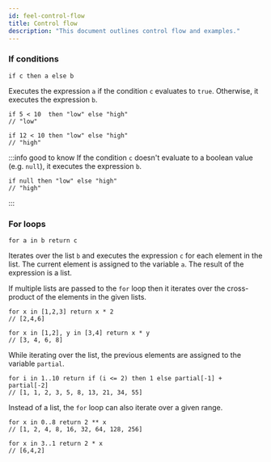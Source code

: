 ```yaml
---
id: feel-control-flow
title: Control flow
description: "This document outlines control flow and examples."
---
```


### If conditions

```feel
if c then a else b
```

Executes the expression `a` if the condition `c` evaluates to `true`. Otherwise, it executes the
expression `b`.

```feel
if 5 < 10  then "low" else "high"
// "low"

if 12 < 10 then "low" else "high"
// "high"
```

:::info good to know
If the condition `c` doesn't evaluate to a boolean value (e.g. `null`), it
executes the expression `b`.

```feel
if null then "low" else "high"
// "high"
```

:::

### For loops

```feel
for a in b return c
```

Iterates over the list `b` and executes the expression `c` for each element in the list. The current
element is assigned to the variable `a`. The result of the expression is a list.

If multiple lists are passed to the `for` loop then it iterates over the cross-product of the
elements in the given lists.

```feel
for x in [1,2,3] return x * 2
// [2,4,6]

for x in [1,2], y in [3,4] return x * y
// [3, 4, 6, 8]
```

While iterating over the list, the previous elements are assigned to the variable `partial`.

```feel
for i in 1..10 return if (i <= 2) then 1 else partial[-1] + partial[-2]
// [1, 1, 2, 3, 5, 8, 13, 21, 34, 55]
```

Instead of a list, the `for` loop can also iterate over a given range.

```feel
for x in 0..8 return 2 ** x
// [1, 2, 4, 8, 16, 32, 64, 128, 256]

for x in 3..1 return 2 * x
// [6,4,2]
```
